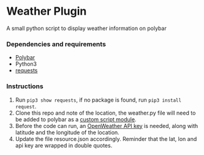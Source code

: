 <h1>Weather Plugin</h1>

A small python script to display weather information on polybar

<h3>Dependencies and requirements</h3>

<ul>
	<li><a href="https://github.com/polybar/polybar">Polybar</a></li>
	<li>Python3</li>
	<li><a href="https://pypi.org/project/requests/">requests</a></li>
</ul>

<h3>Instructions</h3>

<ol>
	<li>
		Run <code>pip3 show requests</code>, if no package is found, run <code>pip3 install request</code>.
	</li>
	<li>
		Clone this repo and note of the location, the weather.py file will need to be added to polybar as a <a href="https://github.com/polybar/polybar/wiki/Module:-script">custom script module</a>.
	</li>
	<li>
		Before the code can run, an <a href="https://openweathermap.org/">OpenWeather API key</a> is needed, along with latitude and the longitude of the location.
	</li>
	<li>
		Update the file resource.json accordingly. Reminder that the lat, lon and api key are wrapped in double quotes.
	</li>
</ol>
